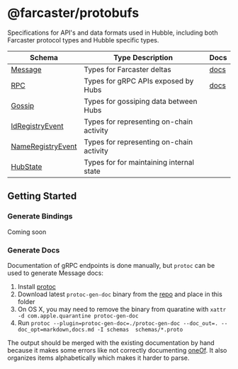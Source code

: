 # @farcaster/protobufs

Specifications for API's and data formats used in Hubble, including both Farcaster protocol types and Hubble specific types.

| Schema                                                 | Type Description                         | Docs                    |
| ------------------------------------------------------ | ---------------------------------------- | ----------------------- |
| [Message](schemas/message.proto)                       | Types for Farcaster deltas               | [docs](docs/message.md) |
| [RPC](schemas/rpc.proto)                               | Types for gRPC APIs exposed by Hubs      | [docs](docs/rpc.md)     |
| [Gossip](schemas/gossip.proto)                         | Types for gossiping data between Hubs    |                         |
| [IdRegistryEvent](schemas/id_registry_event.proto)     | Types for representing on-chain activity |                         |
| [NameRegistryEvent](schemas/name_registry_event.proto) | Types for representing on-chain activity |                         |
| [HubState](schemas/hub_state.proto)                    | Types for for maintaining internal state |                         |

## Getting Started

### Generate Bindings

Coming soon

### Generate Docs

Documentation of gRPC endpoints is done manually, but `protoc` can be used to generate Message docs:

1. Install [protoc](https://grpc.io/docs/protoc-installation/)
2. Download latest `protoc-gen-doc` binary from the [repo](https://github.com/pseudomuto/protoc-gen-doc) and place in this folder
3. On OS X, you may need to remove the binary from quaratine with `xattr -d com.apple.quarantine protoc-gen-doc`
4. Run `protoc --plugin=protoc-gen-doc=./protoc-gen-doc --doc_out=. --doc_opt=markdown,docs.md -I schemas  schemas/*.proto`

The output should be merged with the existing documentation by hand because it makes some errors like not correctly documenting [oneOf](https://github.com/pseudomuto/protoc-gen-doc/issues/333). It also organizes items alphabetically which makes it harder to parse.
